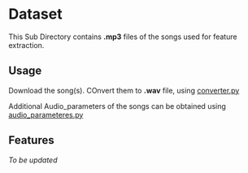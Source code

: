 # Dataset

This Sub Directory contains **.mp3** files of the songs used for feature extraction.

## Usage

Download the song(s). COnvert them to **.wav** file, using [converter.py](https://github.com/vybhav72954/Audio_Features/blob/master/Dataset/converter.py)

Additional Audio_parameters of the songs can be obtained using [audio_parameteres.py](https://github.com/vybhav72954/Audio_Features/blob/master/Dataset/audio_parameteres.py)


## Features

_To be updated_
